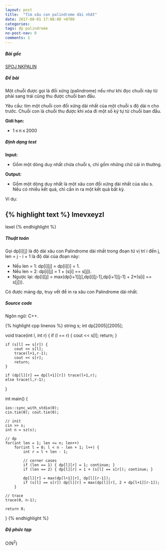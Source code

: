 ```yaml
---
layout: post
title:  "Tìm xâu con palindrome dài nhất"
date: 2017-08-01 17:08:00 +0700
categories:
tags: dp palindrome
no-post-nav: 0
comments: 1
---
```

##### **Bài gốc**
[SPOJ NKPALIN](http://vn.spoj.com/problems/NKPALIN/)

##### **Đề bài**
Một chuỗi được gọi là đối xứng (palindrome) nếu như khi đọc chuỗi này từ phải sang trái cũng thu được chuỗi ban đầu.

Yêu cầu: tìm một chuỗi con đối xứng dài nhất của một chuỗi s độ dài n cho trước. Chuỗi con là chuỗi thu được khi xóa đi một số ký tự từ chuỗi ban đầu.

**Giới hạn:**

* 1 ≤ n ≤ 2000

##### **Định dạng test**
**Input:**

* Gồm một dòng duy nhất chứa chuỗi s, chỉ gồm những chữ cái in thường.

**Output:**
* Gồm một dòng duy nhất là một xâu con đối xứng dài nhất của xâu s. Nếu có nhiều kết quả, chỉ cần in ra một kết quả bất kỳ.

Ví dụ:

{% highlight text %}
lmevxeyzl
---
lexel
{% endhighlight %}

##### **Thuật toán**

Gọi dp[i][j] là độ dài xâu con Palindrome dài nhất trong đoạn từ vị trí i đến j, len = j - i + 1 là độ dài của đoạn này:
* Nếu len = 1: dp[i][j] = dp[i][i] = 1.
* Nếu len = 2: dp[i][j] = 1 + (s[i] == s[j]).
* Ngược lại: dp[i][j] = max(dp[i+1][j],dp[i][j-1],dp[i+1][j-1] + 2*(s[i] == s[j])).

Có được mảng dp, truy vết để in ra xâu con Palindrome dài nhất.

##### **Source code**

Ngôn ngữ: C++.

{% highlight cpp linenos %}
string s;
int dp[2005][2005];

void trace(int l, int r) {
    if (l == r) {
        cout << s[l];
        return;
    }

    if (s[l] == s[r]) {
        cout << s[l];
        trace(l+1,r-1);
        cout << s[r];
        return;
    }

    if (dp[l][r] == dp[l+1][r]) trace(l+1,r);
    else trace(l,r-1);
}

int main() {

    ios::sync_with_stdio(0);
    cin.tie(0); cout.tie(0);

    // init
    cin >> s;
    int n = sz(s);

    // dp
    for(int len = 1; len <= n; len++)
        for(int l = 0; l < n - len + 1; l++) {
            int r = l + len - 1;

            // corner cases
            if (len == 1) { dp[l][r] = 1; continue; }
            if (len == 2) { dp[l][r] = 1 + (s[l] == s[r]); continue; }

            dp[l][r] = max(dp[l+1][r], dp[l][r-1]);
            if (s[l] == s[r]) dp[l][r] = max(dp[l][r], 2 + dp[l+1][r-1]);
        }

    // trace
    trace(0, n-1);

    return 0;
}
{% endhighlight %}

##### **Độ phức tạp**
O(N<sup>2</sup>)
